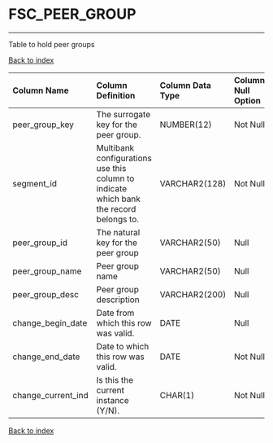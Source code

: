 # **FSC_PEER_GROUP**

---

Table to hold peer groups

[Back to index](./index.md)

| Column Name        | Column Definition                                                                      | Column Data Type   | Column Null Option   | PK   | FK   |
|:-------------------|:---------------------------------------------------------------------------------------|:-------------------|:---------------------|:-----|:-----|
| peer_group_key     | The surrogate key for the peer group.                                                  | NUMBER(12)         | Not Null             | Yes  | No   |
| segment_id         | Multibank configurations use this column to indicate which bank the record belongs to. | VARCHAR2(128)      | Not Null             | Yes  | No   |
| peer_group_id      | The natural key for the peer group                                                     | VARCHAR2(50)       | Null                 | No   | No   |
| peer_group_name    | Peer group name                                                                        | VARCHAR2(50)       | Null                 | No   | No   |
| peer_group_desc    | Peer group description                                                                 | VARCHAR2(200)      | Null                 | No   | No   |
| change_begin_date  | Date from which this row was valid.                                                    | DATE               | Null                 | No   | No   |
| change_end_date    | Date to which this row was valid.                                                      | DATE               | Not Null             | No   | No   |
| change_current_ind | Is this the current instance (Y/N).                                                    | CHAR(1)            | Not Null             | No   | No   |

[Back to index](./index.md)